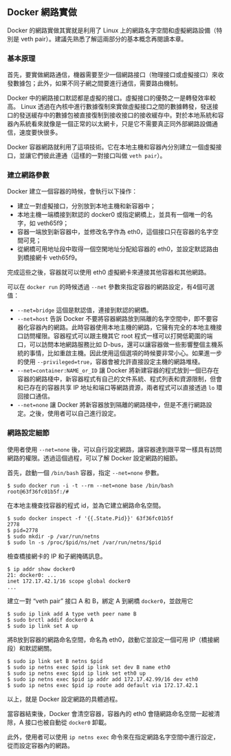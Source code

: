 ## Docker 網路實做

Docker 的網路實做其實就是利用了 Linux 上的網路名字空間和虛擬網路設備（特別是 veth pair）。建議先熟悉了解這兩部分的基本概念再閱讀本章。

### 基本原理
首先，要實做網路通信，機器需要至少一個網路接口（物理接口或虛擬接口）來收發數據包；此外，如果不同子網之間要進行通信，需要路由機制。

Docker 中的網路接口默認都是虛擬的接口。虛擬接口的優勢之一是轉發效率較高。
Linux 透過在內核中進行數據復制來實做虛擬接口之間的數據轉發，發送接口的發送緩存中的數據包被直接復制到接收接口的接收緩存中。對於本地系統和容器內系統看來就像是一個正常的以太網卡，只是它不需要真正同外部網路設備通信，速度要快很多。

Docker 容器網路就利用了這項技術。它在本地主機和容器內分別建立一個虛擬接口，並讓它們彼此連通（這樣的一對接口叫做 `veth pair`）。

### 建立網路參數
Docker 建立一個容器的時候，會執行以下操作：
* 建立一對虛擬接口，分別放到本地主機和新容器中；
* 本地主機一端橋接到默認的 docker0 或指定網橋上，並具有一個唯一的名字，如 veth65f9；
* 容器一端放到新容器中，並修改名字作為 eth0，這個接口只在容器的名字空間可見；
* 從網橋可用地址段中取得一個空閑地址分配給容器的 eth0，並設定默認路由到橋接網卡 veth65f9。

完成這些之後，容器就可以使用 eth0 虛擬網卡來連接其他容器和其他網路。

可以在 `docker run` 的時候透過 `--net` 參數來指定容器的網路設定，有4個可選值：
* `--net=bridge` 這個是默認值，連接到默認的網橋。
* `--net=host` 告訴 Docker 不要將容器網路放到隔離的名字空間中，即不要容器化容器內的網路。此時容器使用本地主機的網路，它擁有完全的本地主機接口訪問權限。容器程式可以跟主機其它 root 程式一樣可以打開低範圍的端口，可以訪問本地網路服務比如 D-bus，還可以讓容器做一些影響整個主機系統的事情，比如重啟主機。因此使用這個選項的時候要非常小心。如果進一步的使用 `--privileged=true`，容器會被允許直接設定主機的網路堆棧。
* `--net=container:NAME_or_ID` 讓 Docker 將新建容器的程式放到一個已存在容器的網路棧中，新容器程式有自己的文件系統、程式列表和資源限制，但會和已存在的容器共享 IP 地址和端口等網路資源，兩者程式可以直接透過 `lo` 環回接口通信。
* `--net=none` 讓 Docker 將新容器放到隔離的網路棧中，但是不進行網路設定。之後，使用者可以自己進行設定。

### 網路設定細節
使用者使用 `--net=none` 後，可以自行設定網路，讓容器達到跟平常一樣具有訪問網路的權限。透過這個過程，可以了解 Docker 設定網路的細節。

首先，啟動一個 `/bin/bash` 容器，指定 `--net=none` 參數。
```
$ sudo docker run -i -t --rm --net=none base /bin/bash
root@63f36fc01b5f:/#
```
在本地主機查找容器的程式 id，並為它建立網路命名空間。
```
$ sudo docker inspect -f '{{.State.Pid}}' 63f36fc01b5f
2778
$ pid=2778
$ sudo mkdir -p /var/run/netns
$ sudo ln -s /proc/$pid/ns/net /var/run/netns/$pid
```
檢查橋接網卡的 IP 和子網掩碼訊息。
```
$ ip addr show docker0
21: docker0: ...
inet 172.17.42.1/16 scope global docker0
...
```
建立一對 “veth pair” 接口 A 和 B，綁定 A 到網橋 `docker0`，並啟用它
```
$ sudo ip link add A type veth peer name B
$ sudo brctl addif docker0 A
$ sudo ip link set A up
```
將B放到容器的網路命名空間，命名為 eth0，啟動它並設定一個可用 IP（橋接網段）和默認網關。
```
$ sudo ip link set B netns $pid
$ sudo ip netns exec $pid ip link set dev B name eth0
$ sudo ip netns exec $pid ip link set eth0 up
$ sudo ip netns exec $pid ip addr add 172.17.42.99/16 dev eth0
$ sudo ip netns exec $pid ip route add default via 172.17.42.1
```
以上，就是 Docker 設定網路的具體過程。

當容器結束後，Docker 會清空容器，容器內的 eth0 會隨網路命名空間一起被清除，A 接口也被自動從 `docker0` 卸載。

此外，使用者可以使用 `ip netns exec` 命令來在指定網路名字空間中進行設定，從而設定容器內的網路。

